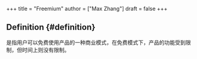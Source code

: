 +++
title = "Freemium"
author = ["Max Zhang"]
draft = false
+++

## Definition {#definition}

是指用户可以免费使用产品的一种商业模式，在免费模式下，产品的功能受到限制，但时间上则没有限制。
